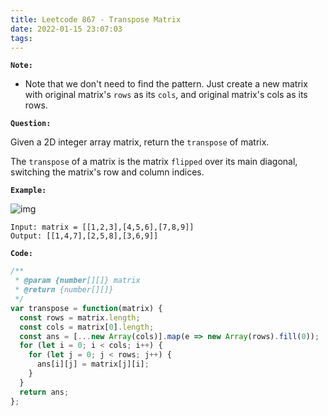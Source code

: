 ```yaml
---
title: Leetcode 867 - Transpose Matrix
date: 2022-01-15 23:07:03
tags:
---
```

**`Note:`**
- Note that we don't need to find the pattern. Just create a new matrix with original matrix's `rows` as its `cols`, and original matrix's cols as its rows.

**`Question:`**

Given a 2D integer array matrix, return the `transpose` of matrix.

The `transpose` of a matrix is the matrix `flipped` over its main diagonal, switching the matrix's row and column indices.

**`Example:`**

![img](https://assets.leetcode.com/uploads/2021/02/10/hint_transpose.png)
```
Input: matrix = [[1,2,3],[4,5,6],[7,8,9]]
Output: [[1,4,7],[2,5,8],[3,6,9]]
```

**`Code:`**
```javascript
/**
 * @param {number[][]} matrix
 * @return {number[][]}
 */
var transpose = function(matrix) {
  const rows = matrix.length;
  const cols = matrix[0].length;
  const ans = [...new Array(cols)].map(e => new Array(rows).fill(0));
  for (let i = 0; i < cols; i++) {
    for (let j = 0; j < rows; j++) {
      ans[i][j] = matrix[j][i];
    }
  }
  return ans;
};
```